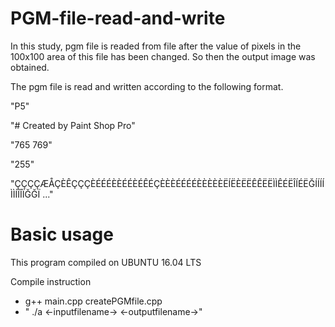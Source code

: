 # PGM-file-read-and-write

In this study, pgm file is readed from file after the value of pixels in the 100x100 area of this file has been changed. 
So then the output image was obtained. 

The pgm file is read and written according to the following format.

"P5"

"# Created by Paint Shop Pro"

"765 769"

"255"

"ÇÇÇÇÆÅÇÈÊÇÇÇÈÉÉÉÈÈÉÉÈÉÊÉÇÈÈÈÉÉÉÉÈÈÈÈÈËÍËÈËËÊÊËËÌÌÊÉËÎÍÉËĞÍÍÍÍÌÌÍÎÎÏĞĞÏ ..."


# Basic usage

This program compiled on UBUNTU 16.04 LTS 

Compile instruction
- g++ main.cpp createPGMfile.cpp
- " ./a <-inputfilename-> <-outputfilename->"



